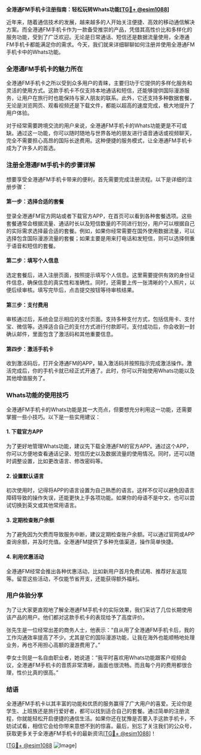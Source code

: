 **全港通FM手机卡注册指南：轻松玩转Whats功能[[TG💪+ @esim1088](https://t.me/s/esim1088)]**

近年来，随着通信技术的发展，越来越多的人开始关注便捷、高效的移动通信解决方案。而全港通FM手机卡作为一款备受推崇的产品，凭借其高性价比和多样化的服务功能，受到了广泛欢迎。无论是日常通话、短信还是数据流量使用，全港通FM手机卡都能满足你的需求。今天，我们就来详细聊聊如何注册并使用全港通FM手机卡中的Whats功能。

### 全港通FM手机卡的魅力所在

全港通FM手机卡之所以受到众多用户的青睐，主要归功于它提供的多样化服务和灵活的使用方式。这款手机卡不仅支持本地通话和短信，还能够提供国际漫游服务，让用户在旅行时也能保持与家人朋友的联系。此外，它还支持多种数据套餐，无论是浏览网页、观看视频还是下载文件，都能以超高的速度完成，极大地提升了用户体验。

对于经常需要跨境交流的用户来说，全港通FM手机卡的Whats功能更是不可或缺。通过这一功能，你可以随时随地与世界各地的朋友进行语音通话或视频聊天，完全不需要担心高昂的国际长途费用。这种便捷的服务模式，让全港通FM手机卡成为了许多人的首选。

### 注册全港通FM手机卡的步骤详解

想要享受全港通FM手机卡带来的便利，首先需要完成注册流程。以下是详细的注册步骤：

#### 第一步：选择合适的套餐
登录全港通FM官方网站或者下载官方APP，在首页可以看到各种套餐选项。这些套餐通常会根据流量、通话时长以及短信数量的不同进行划分，用户可以根据自己的实际需求选择最合适的套餐。例如，如果你经常需要在国外使用数据流量，可以选择包含国际漫游流量的套餐；如果主要是用来打电话和发短信，则可以选择侧重于语音和短信的套餐。

#### 第二步：填写个人信息
选定套餐后，进入注册页面，按照提示填写个人信息。这里需要提供有效的身份证件信息，确保信息的真实性和准确性。同时，还需要上传一张清晰的个人照片，以便后续审核。填写完毕后，点击提交按钮等待审核结果。

#### 第三步：支付费用
审核通过后，系统会显示相应的支付页面。支持多种支付方式，包括信用卡、支付宝、微信等。选择适合自己的支付方式进行付款即可。支付成功后，你会收到一封确认邮件，里面包含了激活码和其他重要信息。

#### 第四步：激活手机卡
收到激活码后，打开全港通FM的APP，输入激活码并按照指示完成激活操作。激活完成后，你的手机卡就已经正式开通了。此时，你可以开始使用Whats功能以及其他增值服务了。

### Whats功能的使用技巧

全港通FM手机卡的Whats功能是其一大亮点，但要想充分利用这一功能，还需要掌握一些小技巧。以下是一些实用建议：

#### 1. 下载官方APP
为了更好地管理Whats功能，建议先下载全港通FM的官方APP。通过这个APP，你可以方便地查看通话记录、短信历史以及数据流量的使用情况。同时，还可以随时调整设置，比如更改语言、修改密码等。

#### 2. 设置默认语言
初次使用时，记得将APP的语言设置为自己熟悉的语言。这样不仅可以避免因语言障碍导致的操作失误，还能更快上手各项功能。如果你的母语不是中文，也可以尝试切换到英文或其他常用语言。

#### 3. 定期检查账户余额
为了避免因为欠费而导致服务中断，建议定期检查账户余额。可以通过官网或APP查询余额，并及时充值。全港通FM提供了多种充值渠道，操作简单快捷。

#### 4. 利用优惠活动
全港通FM经常会推出各种优惠活动，比如新用户首月免费试用、推荐好友返现等。留意这些活动，不仅能节省开支，还能获得额外福利。

### 用户体验分享

为了让大家更直观地了解全港通FM手机卡的实际效果，我们采访了几位长期使用该产品的用户。他们都对这款手机卡的表现给予了高度评价。

张先生是一位经常出差的商务人士，他表示：“自从用了全港通FM手机卡后，我的工作沟通效率提高了不少。尤其是它的国际漫游功能，让我在海外也能顺畅地处理业务，再也不用担心高额的漫游费用了。”

李女士则是一名自由职业者，她说道：“我平时喜欢用Whats功能跟客户视频会议，全港通FM手机卡的音质非常清晰，画面也很流畅。而且每个月的费用都很合理，性价比真的很高。”

### 结语

全港通FM手机卡以其丰富的功能和优质的服务赢得了广大用户的喜爱。无论你是学生、上班族还是旅行爱好者，都可以找到适合自己的套餐。通过简单的注册流程，你就能轻松开启便捷的通信生活。如果你还在犹豫是否要入手这款手机卡，不妨试试看，相信它会给你带来意想不到的惊喜。最后，别忘了关注我们的公众号，获取更多关于全港通FM手机卡的最新资讯[[TG💪+ @esim1088](https://t.me/s/esim1088)]！

[[TG💪+ @esim1088](https://t.me/s/esim1088) ![Image](https://i.postimg.cc/4NQfJmqS/Snipaste-2025-05-13-00-14-12.png)]